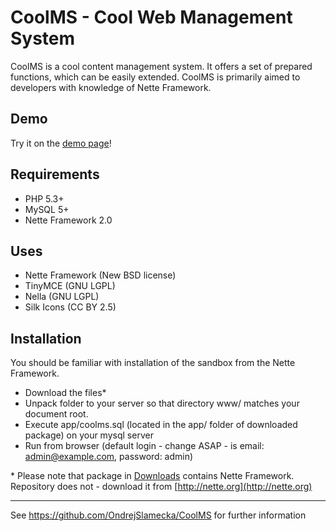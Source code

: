 CoolMS - Cool Web Management System
===================================

CoolMS is a cool content management system. It offers a set of prepared functions, which can be easily extended. CoolMS is primarily aimed to developers with knowledge of Nette Framework.

Demo
----

Try it on the [demo page](http://coolmsdemo.slamecka.cz)!

Requirements
------------

- PHP 5.3+
- MySQL 5+
- Nette Framework 2.0

Uses
----

- Nette Framework (New BSD license)
- TinyMCE (GNU LGPL)
- Nella (GNU LGPL)
- Silk Icons (CC BY 2.5)

Installation
------------
You should be familiar with installation of the sandbox from the Nette Framework.

- Download the files*
- Unpack folder to your server so that directory www/ matches your document root.
- Execute app/coolms.sql (located in the app/ folder of downloaded package) on your mysql server
- Run from browser (default login - change ASAP - is email: admin@example.com, password: admin)

\* Please note that package in [Downloads](https://github.com/OndrejSlamecka/CoolMS/downloads) contains Nette Framework. Repository does not - download it from [http://nette.org](http://nette.org)

---

See https://github.com/OndrejSlamecka/CoolMS for further information